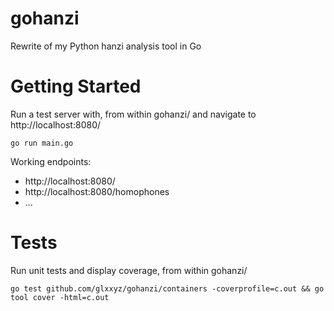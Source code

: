 # gohanzi
Rewrite of my Python hanzi analysis tool in Go

# Getting Started

Run a test server with, from within gohanzi/ and navigate to http://localhost:8080/

```
go run main.go
```

Working endpoints:

* http://localhost:8080/
* http://localhost:8080/homophones
* ...

# Tests


Run unit tests and display coverage, from within gohanzi/

```
go test github.com/glxxyz/gohanzi/containers -coverprofile=c.out && go tool cover -html=c.out
```
